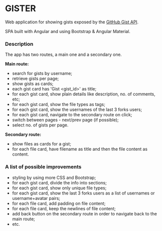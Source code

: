 # GISTER

Web application for showing gists exposed by the [GitHub Gist API](https://docs.github.com/en/rest/reference/gists). 

SPA built with Angular and using Bootstrap & Angular Material. 

### Description

The app has two routes, a main one and a secondary one.

**Main route:**
- search for gists by username;
- retrieve gists per page;
- show gists as cards;
- each gist card has 'Gist <gist_id>' as title;
- for each gist card, show plain details like description, no. of comments, etc;
- for each gist card, show the file types as tags;
- for each gist card, show the usernames of the last 3 forks users;
- for each gist card, navigate to the secondary route on click;
- switch between pages - next/prev page (if possible);
- select no. of gists per page.

**Secondary route:**
- show files as cards for a gist;
- for each file card, have filename as title and then the file content as content.

### A list of possible improvements

- styling by using more CSS and Bootstrap;
- for each gist card, divide the info into sections;
- for each gist card, show only unique file types;
- for each gist card, show the last 3 forks users as a list of usernames or username+avatar pairs;
- for each file card, add padding on file content;
- for each file card, keep the newlines of file content;
- add back button on the secondary route in order to navigate back to the main route;
- etc.
